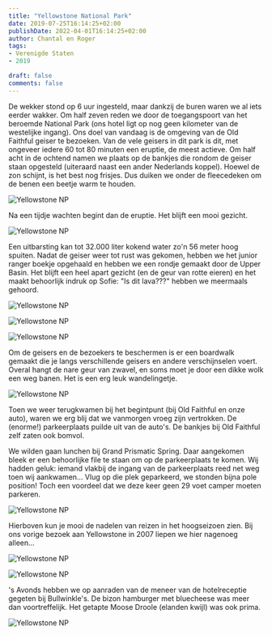 ```yaml
---
title: "Yellowstone National Park"
date: 2019-07-25T16:14:25+02:00
publishDate: 2022-04-01T16:14:25+02:00
author: Chantal en Roger
tags:
- Verenigde Staten
- 2019

draft: false
comments: false
---
```


De wekker stond op 6 uur ingesteld, maar dankzij de buren waren we al iets eerder wakker. Om half zeven reden we door de toegangspoort van het beroemde National Park (ons hotel ligt op nog geen kilometer van de westelijke ingang). Ons doel van vandaag is de omgeving van de Old Faithful geiser te bezoeken. Van de vele geisers in dit park is dit, met ongeveer iedere 60 tot 80 minuten een eruptie, de meest actieve. Om half acht in de ochtend namen we plaats op de bankjes die rondom de geiser staan opgesteld (uiteraard naast een ander Nederlands koppel). Hoewel de zon schijnt, is het best nog frisjes. Dus duiken we onder de fleecedeken om de benen een beetje warm te houden.

![Yellowstone NP](./images/P1021576.JPG)

Na een tijdje wachten begint dan de eruptie. Het blijft een mooi gezicht.

![Yellowstone NP](./images/P1021595.JPG)

Een uitbarsting kan tot 32.000 liter kokend water zo'n 56 meter hoog spuiten. Nadat de geiser weer tot rust was gekomen, hebben we het junior ranger boekje opgehaald en hebben we een rondje gemaakt door de Upper Basin. Het blijft een heel apart gezicht (en de geur van rotte eieren) en het maakt behoorlijk indruk op Sofie: "Is dit lava???" hebben we meermaals gehoord.

![Yellowstone NP](./images/IMG_6389.JPG)

![Yellowstone NP](./images/IMG_6393.JPG)

![Yellowstone NP](./images/IMG_6394.JPG)

Om de geisers en de bezoekers te beschermen is er een boardwalk gemaakt die je langs verschillende geisers en andere verschijnselen voert. Overal hangt de nare geur van zwavel, en soms moet je door een dikke wolk een weg banen. Het is een erg leuk wandelingetje.

![Yellowstone NP](./images/IMG_7811.JPG)

Toen we weer terugkwamen bij het begintpunt (bij Old Faithful en onze auto), waren we erg blij dat we vanmorgen vroeg zijn vertrokken. De (enorme!) parkeerplaats puilde uit van de auto's. De bankjes bij Old Faithful zelf zaten ook bomvol.

We wilden gaan lunchen bij Grand Prismatic Spring. Daar aangekomen bleek er een behoorlijke file te staan om op de parkeerplaats te komen. Wij hadden geluk: iemand vlakbij de ingang van de parkeerplaats reed net weg toen wij aankwamen... Vlug op die plek geparkeerd, we stonden bijna pole position! Toch een voordeel dat we deze keer geen 29 voet camper moeten parkeren.

![Yellowstone NP](./images/IMG_6399.JPG)

Hierboven kun je mooi de nadelen van reizen in het hoogseizoen zien. Bij ons vorige bezoek aan Yellowstone in 2007 liepen we hier nagenoeg alleen...

![Yellowstone NP](./images/IMG_6400.JPG)

![Yellowstone NP](./images/IMG_6411.JPG)

's Avonds hebben we op aanraden van de meneer van de hotelreceptie gegeten bij Bullwinkle's. De bizon hamburger met bluecheese was meer dan voortreffelijk. Het getapte Moose Droole (elanden kwijl) was ook prima.

![Yellowstone NP](./images/IMG_6414.JPG)
